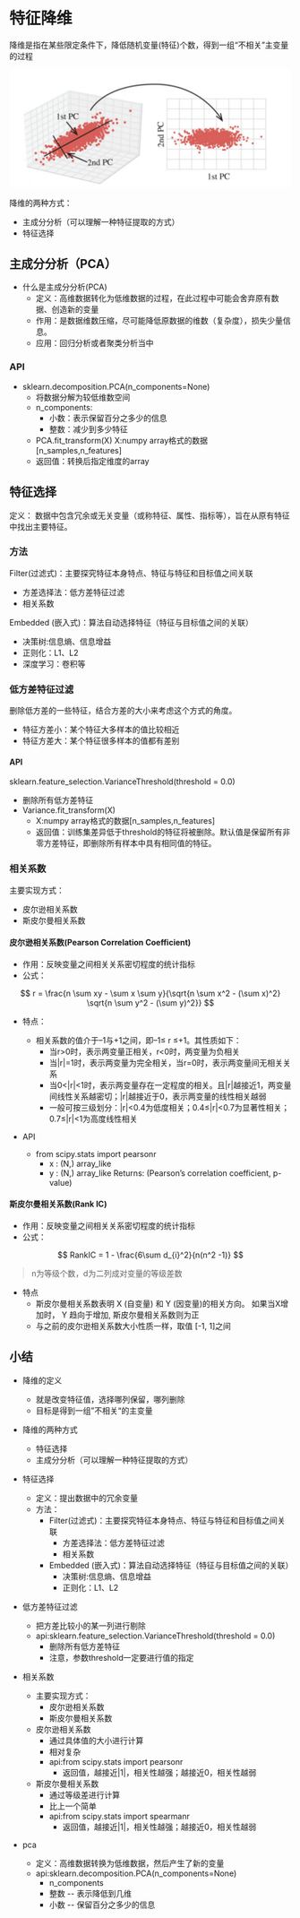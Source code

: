 # 特征降维 

降维是指在某些限定条件下，降低随机变量(特征)个数，得到⼀组“不相关”主变量的过程

![001](picture/001.png)

降维的两种⽅式：
- 主成分分析（可以理解⼀种特征提取的⽅式）
- 特征选择

## 主成分分析（PCA）

- 什么是主成分分析(PCA)
    - 定义：⾼维数据转化为低维数据的过程，在此过程中可能会舍弃原有数据、创造新的变量
    - 作⽤：是数据维数压缩，尽可能降低原数据的维数（复杂度），损失少量信息。
    - 应⽤：回归分析或者聚类分析当中


### API 

- sklearn.decomposition.PCA(n_components=None)
    - 将数据分解为较低维数空间
    - n_components:
        - ⼩数：表示保留百分之多少的信息
        - 整数：减少到多少特征
    - PCA.fit_transform(X) X:numpy array格式的数据[n_samples,n_features]
    - 返回值：转换后指定维度的array 


## 特征选择 

定义： 数据中包含冗余或⽆关变量（或称特征、属性、指标等），旨在从原有特征中找出主要特征。

### 方法 

Filter(过滤式)：主要探究特征本身特点、特征与特征和⽬标值之间关联
- ⽅差选择法：低⽅差特征过滤
- 相关系数
  
Embedded (嵌⼊式)：算法⾃动选择特征（特征与⽬标值之间的关联）
- 决策树:信息熵、信息增益
- 正则化：L1、L2
- 深度学习：卷积等

### 低⽅差特征过滤

删除低⽅差的⼀些特征，结合⽅差的⼤⼩来考虑这个⽅式的⻆度。
- 特征⽅差⼩：某个特征⼤多样本的值⽐较相近
- 特征⽅差⼤：某个特征很多样本的值都有差别 

#### API 

sklearn.feature_selection.VarianceThreshold(threshold = 0.0)
- 删除所有低⽅差特征
- Variance.fit_transform(X)
    - X:numpy array格式的数据[n_samples,n_features]
    - 返回值：训练集差异低于threshold的特征将被删除。默认值是保留所有⾮零⽅差特征，即删除所有样本中具有相同值的特征。

### 相关系数 

主要实现⽅式：
- ⽪尔逊相关系数
- 斯⽪尔曼相关系数

#### ⽪尔逊相关系数(Pearson Correlation Coefficient) 

- 作⽤：反映变量之间相关关系密切程度的统计指标
- 公式： 

$$
r = \frac{n \sum xy - \sum x \sum y}{\sqrt{n \sum x^2 - (\sum x)^2} \sqrt{n \sum y^2 - (\sum y)^2}}
$$

- 特点：
    - 相关系数的值介于–1与+1之间，即–1≤ r ≤+1。其性质如下：
        - 当r>0时，表示两变量正相关，r<0时，两变量为负相关
        - 当|r|=1时，表示两变量为完全相关，当r=0时，表示两变量间⽆相关关系
        - 当0<|r|<1时，表示两变量存在⼀定程度的相关。且|r|越接近1，两变量间线性关系越密切；|r|越接近于0，表示两变量的线性相关越弱
        - ⼀般可按三级划分：|r|<0.4为低度相关；0.4≤|r|<0.7为显著性相关；0.7≤|r|<1为⾼度线性相关


- API 
    - from scipy.stats import pearsonr
        - x : (N,) array_like
        - y : (N,) array_like Returns: (Pearson’s correlation coefficient, p-value)

#### 斯⽪尔曼相关系数(Rank IC)

- 作用：反映变量之间相关关系密切程度的统计指标
- 公式： 

$$
RankIC = 1 - \frac{6\sum d_{i}^2}{n(n^2 -1)}
$$
> n为等级个数，d为⼆列成对变量的等级差数 

- 特点
    - 斯⽪尔曼相关系数表明 X (⾃变量) 和 Y (因变量)的相关⽅向。 如果当X增加时， Y 趋向于增加, 斯⽪尔曼相关系数则为正
    - 与之前的⽪尔逊相关系数⼤⼩性质⼀样，取值 [-1, 1]之间 



## 小结 

- 降维的定义
    - 就是改变特征值，选择哪列保留，哪列删除
    - ⽬标是得到⼀组”不相关“的主变量

- 降维的两种⽅式
    - 特征选择
    - 主成分分析（可以理解⼀种特征提取的⽅式）
  
- 特征选择
    - 定义：提出数据中的冗余变量
    - ⽅法：
        - Filter(过滤式)：主要探究特征本身特点、特征与特征和⽬标值之间关联
            - ⽅差选择法：低⽅差特征过滤
            - 相关系数
        - Embedded (嵌⼊式)：算法⾃动选择特征（特征与⽬标值之间的关联）
            - 决策树:信息熵、信息增益
            - 正则化：L1、L2

- 低⽅差特征过滤
    - 把⽅差⽐较⼩的某⼀列进⾏剔除
    - api:sklearn.feature_selection.VarianceThreshold(threshold = 0.0)
        - 删除所有低⽅差特征
        - 注意，参数threshold⼀定要进⾏值的指定

- 相关系数
    - 主要实现⽅式：
        - ⽪尔逊相关系数
        - 斯⽪尔曼相关系数
    - ⽪尔逊相关系数
        - 通过具体值的⼤⼩进⾏计算
        - 相对复杂
        - api:from scipy.stats import pearsonr
            - 返回值，越接近|1|，相关性越强；越接近0，相关性越弱
    - 斯⽪尔曼相关系数
        - 通过等级差进⾏计算
        - ⽐上⼀个简单
        - api:from scipy.stats import spearmanr
            - 返回值，越接近|1|，相关性越强；越接近0，相关性越弱
- pca
    - 定义：⾼维数据转换为低维数据，然后产⽣了新的变量
    - api:sklearn.decomposition.PCA(n_components=None)
        - n_components
        - 整数 -- 表示降低到⼏维
        - ⼩数 -- 保留百分之多少的信息